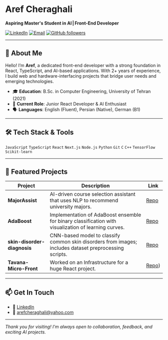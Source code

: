 # Aref Cheraghali
**Aspiring Master's Student in AI | Front-End Developer**

[![LinkedIn](https://img.shields.io/badge/LinkedIn-Aref_Cheraghali-blue)](https://www.linkedin.com/in/aref1999) [![Email](https://img.shields.io/badge/Email-arefcheraghali%40yahoo.com-red)](mailto:arefcheraghali@yahoo.com) [![GitHub followers](https://img.shields.io/github/followers/ArefCheraghali?label=Follow)](https://github.com/ArefCheraghali?tab=followers)

---

## 👋 About Me

Hello! I’m **Aref**, a dedicated front-end developer with a strong foundation in React, TypeScript, and AI-based applications. With 2+ years of experience, I build web and hardware-interfacing projects that bridge user needs and emerging technologies.

- 🎓 **Education**: B.Sc. in Computer Engineering, University of Tehran (2021)
- 💼 **Current Role**: Junior React Developer & AI Enthusiast
- 🗣️ **Languages**: English (Fluent), Persian (Native), German (B1)

---

## 🛠️ Tech Stack & Tools

<code>JavaScript</code> <code>TypeScript</code> <code>React</code> <code>Next.js</code> <code>Node.js</code> <code>Python</code> <code>Git</code> <code>C</code> <code>C++</code> <code>TensorFlow</code> <code>Scikit-learn</code>

---

## 📌 Featured Projects

| Project | Description | Link |
| ------- | ----------- | ---- |
| **MajorAssist** | AI-driven course selection assistant that uses NLP to recommend university majors. | [Repo](https://github.com/ArefCheraghali/MajorAssist) |
| **AdaBoost** | Implementation of AdaBoost ensemble for binary classification with visualization of learning curves. | [Repo](https://github.com/ArefCheraghali/AdaBoost) |
| **skin-disorder-diagnosis** | CNN-based model to classify common skin disorders from images; includes dataset preprocessing scripts. | [Repo](https://github.com/ArefCheraghali/skin-disorder-diagnosis) |
| **Tavana-Micro-Front** | Worked on an Infrastructure for a huge React project.  | [Repo](https://github.com/ArefCheraghali/Tavana-Micro-Front)) |

---

## 📫 Get In Touch

- 🔗 [LinkedIn](https://www.linkedin.com/in/aref1999)
- 📧 arefcheraghali@yahoo.com

---

*Thank you for visiting! I’m always open to collaboration, feedback, and exciting AI projects.*
